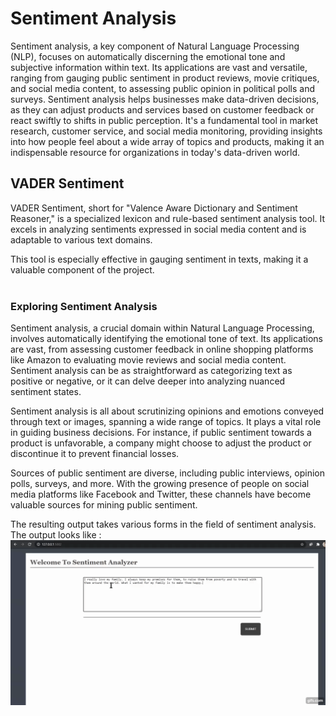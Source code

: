 # Sentiment Analysis

Sentiment analysis, a key component of Natural Language Processing (NLP), focuses on automatically discerning the emotional tone and subjective information within text. Its applications are vast and versatile, ranging from gauging public sentiment in product reviews, movie critiques, and social media content, to assessing public opinion in political polls and surveys. Sentiment analysis helps businesses make data-driven decisions, as they can adjust products and services based on customer feedback or react swiftly to shifts in public perception. It's a fundamental tool in market research, customer service, and social media monitoring, providing insights into how people feel about a wide array of topics and products, making it an indispensable resource for organizations in today's data-driven world.

## VADER Sentiment
VADER Sentiment, short for "Valence Aware Dictionary and Sentiment Reasoner," is a specialized lexicon and rule-based sentiment analysis tool. It excels in analyzing sentiments expressed in social media content and is adaptable to various text domains.

This tool is especially effective in gauging sentiment in texts, making it a valuable component of the project.
<br />
<br />
### Exploring Sentiment Analysis

Sentiment analysis, a crucial domain within Natural Language Processing, involves automatically identifying the emotional tone of text. Its applications are vast, from assessing customer feedback in online shopping platforms like Amazon to evaluating movie reviews and social media content. Sentiment analysis can be as straightforward as categorizing text as positive or negative, or it can delve deeper into analyzing nuanced sentiment states.

Sentiment analysis is all about scrutinizing opinions and emotions conveyed through text or images, spanning a wide range of topics. It plays a vital role in guiding business decisions. For instance, if public sentiment towards a product is unfavorable, a company might choose to adjust the product or discontinue it to prevent financial losses.

Sources of public sentiment are diverse, including public interviews, opinion polls, surveys, and more. With the growing presence of people on social media platforms like Facebook and Twitter, these channels have become valuable sources for mining public sentiment.

The resulting output takes various forms in the field of sentiment analysis.
The output looks like : <br />
![](sentiment.gif)

